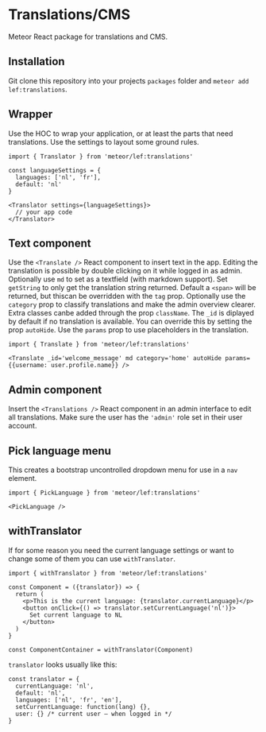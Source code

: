 # Translations/CMS

Meteor React package for translations and CMS.

## Installation

Git clone this repository into your projects `packages` folder and `meteor add lef:translations`.

## Wrapper

Use the HOC to wrap your application, or at least the parts that need translations. Use the settings to layout some ground rules.

```JSX
import { Translator } from 'meteor/lef:translations'

const languageSettings = {
  languages: ['nl', 'fr'],
  default: 'nl'
}

<Translator settings={languageSettings}>
  // your app code
</Translator>
```

## Text component

Use the `<Translate />` React component to insert text in the app. Editing the translation is possible by double clicking on it while logged in as admin. Optionally use `md` to set as a textfield (with markdown support). Set `getString` to only get the translation string returned. Default a `<span>` will be returned, but thiscan be overridden with the `tag` prop. Optionally use the `category` prop to classify translations and make the admin overview clearer. Extra classes canbe added through the prop `className`. The `_id` is diplayed by default if no translation is available. You can override this by setting the prop `autoHide`. Use the `params` prop to use placeholders in the translation.

```JSX
import { Translate } from 'meteor/lef:translations'

<Translate _id='welcome_message' md category='home' autoHide params={{username: user.profile.name}} />
```

## Admin component

Insert the `<Translations />` React component in an admin interface to edit all translations. Make sure the user has the `'admin'` role set in their user account.

## Pick language menu

This creates a bootstrap uncontrolled dropdown menu for use in a `nav` element.

```JSX
import { PickLanguage } from 'meteor/lef:translations'

<PickLanguage />
```

## withTranslator

If for some reason you need the current language settings or want to change some of them you can use `withTranslator`.

```JSX
import { withTranslator } from 'meteor/lef:translations'

const Component = ({translator}) => {
  return (
    <p>This is the current language: {translator.currentLanguage}</p>
    <button onClick={() => translator.setCurrentLanguage('nl')}>
      Set current language to NL
    </button>
  )
}

const ComponentContainer = withTranslator(Component)
```

`translator` looks usually like this:
```JS
const translator = {
  currentLanguage: 'nl',
  default: 'nl',
  languages: ['nl', 'fr', 'en'],
  setCurrentLanguage: function(lang) {},
  user: {} /* current user – when logged in */
}
```
